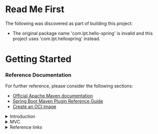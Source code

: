 # Read Me First
The following was discovered as part of building this project:

* The original package name 'com.lpt.hello-spring' is invalid and this project uses 'com.lpt.hellospring' instead.

# Getting Started

### Reference Documentation
For further reference, please consider the following sections:

* [Official Apache Maven documentation](https://maven.apache.org/guides/index.html)
* [Spring Boot Maven Plugin Reference Guide](https://docs.spring.io/spring-boot/docs/2.7.2/maven-plugin/reference/html/)
* [Create an OCI image](https://docs.spring.io/spring-boot/docs/2.7.2/maven-plugin/reference/html/#build-image)


<details>
<summary>Introduction</summary>
<br>
  
![](i/20220815120030.png)  

![](i/20220815120332.png)  

![](i/20220815120414.png)  

![](i/20220815120440.png)  

![](i/20220815120531.png)  
![](i/20220815120610.png)  
![](i/20220815120627.png)  

- run the maven project
![](i/20220815120843.png)  

![](i/20220815120946.png)  

![](i/20220815121144.png)  

> mvn clean spring-boot:run
> ./mvnw clean spring-boot:run
> 
![](i/20220815121333.png)  

![](i/20220815121440.png)  
![](i/20220815121454.png)  
</details>

<details>
<summary>MVC</summary>
<br>

  
- Client - Server  model for request/response
![](i/20220815122328.png)  

- adding HTTP dependency
- https://mvnrepository.com/
  
![](i/20220815134156.png)  

![](i/20220815134324.png)  

![](i/20220815135236.png)  


- add HTML boiler plate extension
  ![](i/20220815134757.png)  

- change default port
  
  ![](i/20220815135119.png)  

- MVC
<img width="955" alt="image" src="https://user-images.githubusercontent.com/75510135/184746862-70727b5d-1cb3-4954-a4a6-fbdde3d8b029.png">

<img width="955" alt="image" src="https://user-images.githubusercontent.com/75510135/184747207-71a585c4-a7e5-41c9-809d-d284590e1e6f.png">


<img width="955" alt="image" src="https://user-images.githubusercontent.com/75510135/184747580-bcf0a282-2713-45a0-b62a-d0b1b6de3082.png">


- Annotation
<img width="955" alt="image" src="https://user-images.githubusercontent.com/75510135/184748496-635b4a11-65f1-416c-883f-d45d6701b63b.png">


<img width="955" alt="image" src="https://user-images.githubusercontent.com/75510135/184748660-1ff07080-b4af-4e12-9a8a-fdf49abba35c.png">


<img width="955" alt="image" src="https://user-images.githubusercontent.com/75510135/184749074-f6d538b4-f080-486f-943f-431e5bcd8a82.png">


- Get request(via Controller class)
<img width="955" alt="image" src="https://user-images.githubusercontent.com/75510135/184750678-7d74c528-4d37-445a-be3c-a3acc21f8997.png">


<img width="955" alt="image" src="https://user-images.githubusercontent.com/75510135/184751095-04d12afe-8fab-42ae-9012-4a8992559130.png">


<img width="955" alt="image" src="https://user-images.githubusercontent.com/75510135/184751384-cc0dbf8e-53d6-48a4-8acd-fe19dbf0d5b9.png">

<img width="1009" alt="image" src="https://user-images.githubusercontent.com/75510135/184751659-b337713c-d627-4dc7-bd5f-c1274d8ca42b.png">

- Recap
<img width="1009" alt="image" src="https://user-images.githubusercontent.com/75510135/184752952-e4b74e13-7f99-4cc2-bde7-cc8c9ba421b1.png">

<img width="1009" alt="image" src="https://user-images.githubusercontent.com/75510135/184753069-39517374-7688-4a82-adab-9cb31249dfdd.png">

<img width="1009" alt="image" src="https://user-images.githubusercontent.com/75510135/184753420-3ab8718b-e82a-4b09-ad19-e73c6757e96b.png">


</details>

<details>
<summary>Reference links</summary>
<br>

</details>






